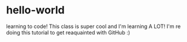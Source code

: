 # hello-world
learning to code!
This class is super cool and I'm learning A LOT!
I'm re doing this tutorial to get reaquainted with GitHub :)
